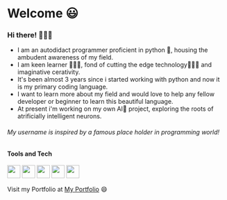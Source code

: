 # Welcome 😃
### Hi there! 🙋🏼‍♂️
* I am an autodidact programmer proficient in python 🐍, housing the ambudent awareness of my field.
* I am keen learner 👨🏼‍🎓, fond of cutting the edge technology👨🏼‍💻 and imaginative cerativity.
* It's been almost 3 years since i started working with python and now it is my primary coding language.
* I want to learn more about my field and would love to help any fellow developer or beginner to learn this beautiful language.
* At present i'm working on my own AI🤖 project, exploring the roots of atrificially intelligent neurons.

###### My username is inspired by a famous place holder in programming world!

#### Tools and Tech
<img src='github.com/icons/icon (1).ico' width=30px> <img src='github.com/icons/icon (1).png' width=30px> <img src='github.com/icons/icon (2).png' width=30px> <img src='github.com/icons/icon (2).ico' width=30px> <img src='github.com/icons/icon (3).png' width=30px>





Visit my Portfolio at <a href='https://mydigitalprofile.herokuapp.com'>My Portfolio</a> 😄

